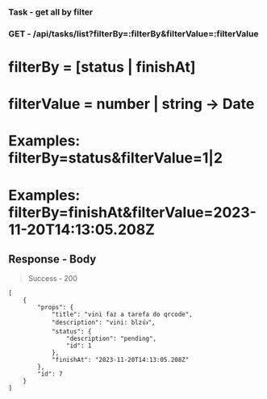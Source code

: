 ### Task - get all by filter

### GET - /api/tasks/list?filterBy=:filterBy&filterValue=:filterValue

# filterBy = [status | finishAt]
# filterValue = number | string -> Date

# Examples: filterBy=status&filterValue=1|2
# Examples: filterBy=finishAt&filterValue=2023-11-20T14:13:05.208Z

## Response - Body

> Success - 200

```
[
	{
		"props": {
			"title": "vini faz a tarefa do qrcode",
			"description": "vini: blz👍",
			"status": {
				"description": "pending",
				"id": 1
			},
			"finishAt": "2023-11-20T14:13:05.208Z"
		},
		"id": 7
	}
]
```